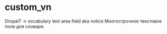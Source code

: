 # custom_vn
Drupal7 -> vocabulary text area field aka notice
Многострочное текстовое поле для словаря.

